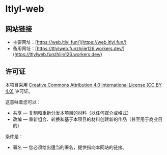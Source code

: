 # ltlyl-web

## 网站链接

- 主要网址：[https://web.ltlyl.fun/](https://web.ltlyl.fun/)
- 备用网址：[https://ltlylweb.funzhijie126.workers.dev/](https://ltlylweb.funzhijie126.workers.dev/)

## 许可证

本项目采用 [Creative Commons Attribution 4.0 International License (CC BY 4.0)](http://creativecommons.org/licenses/by/4.0/) 许可证。

这意味着您可以：

- 共享 — 复制和重新分发本项目的材料（以任何媒介或格式）
- 改编 — 重新组合、转换和基于本项目的材料创建新的作品（甚至用于商业目的）

条件是：

- 署名 — 您必须给出适当的署名，提供指向本网站的链接。
